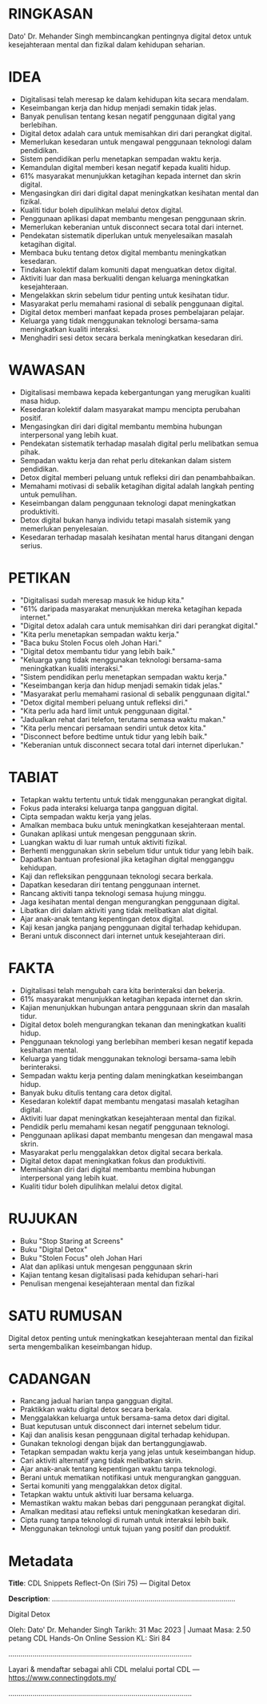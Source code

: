 # RINGKASAN
Dato' Dr. Mehander Singh membincangkan pentingnya digital detox untuk kesejahteraan mental dan fizikal dalam kehidupan seharian.

# IDEA
- Digitalisasi telah meresap ke dalam kehidupan kita secara mendalam.
- Keseimbangan kerja dan hidup menjadi semakin tidak jelas.
- Banyak penulisan tentang kesan negatif penggunaan digital yang berlebihan.
- Digital detox adalah cara untuk memisahkan diri dari perangkat digital.
- Memerlukan kesedaran untuk mengawal penggunaan teknologi dalam pendidikan.
- Sistem pendidikan perlu menetapkan sempadan waktu kerja.
- Kemandulan digital memberi kesan negatif kepada kualiti hidup.
- 61% masyarakat menunjukkan ketagihan kepada internet dan skrin digital.
- Mengasingkan diri dari digital dapat meningkatkan kesihatan mental dan fizikal.
- Kualiti tidur boleh dipulihkan melalui detox digital.
- Penggunaan aplikasi dapat membantu mengesan penggunaan skrin.
- Memerlukan keberanian untuk disconnect secara total dari internet.
- Pendekatan sistematik diperlukan untuk menyelesaikan masalah ketagihan digital.
- Membaca buku tentang detox digital membantu meningkatkan kesedaran.
- Tindakan kolektif dalam komuniti dapat menguatkan detox digital.
- Aktiviti luar dan masa berkualiti dengan keluarga meningkatkan kesejahteraan.
- Mengelakkan skrin sebelum tidur penting untuk kesihatan tidur.
- Masyarakat perlu memahami rasional di sebalik penggunaan digital.
- Digital detox memberi manfaat kepada proses pembelajaran pelajar.
- Keluarga yang tidak menggunakan teknologi bersama-sama meningkatkan kualiti interaksi.
- Menghadiri sesi detox secara berkala meningkatkan kesedaran diri.

# WAWASAN
- Digitalisasi membawa kepada kebergantungan yang merugikan kualiti masa hidup.
- Kesedaran kolektif dalam masyarakat mampu mencipta perubahan positif.
- Mengasingkan diri dari digital membantu membina hubungan interpersonal yang lebih kuat.
- Pendekatan sistematik terhadap masalah digital perlu melibatkan semua pihak.
- Sempadan waktu kerja dan rehat perlu ditekankan dalam sistem pendidikan.
- Detox digital memberi peluang untuk refleksi diri dan penambahbaikan.
- Memahami motivasi di sebalik ketagihan digital adalah langkah penting untuk pemulihan.
- Keseimbangan dalam penggunaan teknologi dapat meningkatkan produktiviti.
- Detox digital bukan hanya individu tetapi masalah sistemik yang memerlukan penyelesaian.
- Kesedaran terhadap masalah kesihatan mental harus ditangani dengan serius.

# PETIKAN
- "Digitalisasi sudah meresap masuk ke hidup kita."
- "61% daripada masyarakat menunjukkan mereka ketagihan kepada internet."
- "Digital detox adalah cara untuk memisahkan diri dari perangkat digital."
- "Kita perlu menetapkan sempadan waktu kerja."
- "Baca buku Stolen Focus oleh Johan Hari."
- "Digital detox membantu tidur yang lebih baik."
- "Keluarga yang tidak menggunakan teknologi bersama-sama meningkatkan kualiti interaksi."
- "Sistem pendidikan perlu menetapkan sempadan waktu kerja."
- "Keseimbangan kerja dan hidup menjadi semakin tidak jelas."
- "Masyarakat perlu memahami rasional di sebalik penggunaan digital."
- "Detox digital memberi peluang untuk refleksi diri."
- "Kita perlu ada hard limit untuk penggunaan digital."
- "Jadualkan rehat dari telefon, terutama semasa waktu makan."
- "Kita perlu mencari persamaan sendiri untuk detox kita."
- "Disconnect before bedtime untuk tidur yang lebih baik."
- "Keberanian untuk disconnect secara total dari internet diperlukan."

# TABIAT
- Tetapkan waktu tertentu untuk tidak menggunakan perangkat digital.
- Fokus pada interaksi keluarga tanpa gangguan digital.
- Cipta sempadan waktu kerja yang jelas.
- Amalkan membaca buku untuk meningkatkan kesejahteraan mental.
- Gunakan aplikasi untuk mengesan penggunaan skrin.
- Luangkan waktu di luar rumah untuk aktiviti fizikal.
- Berhenti menggunakan skrin sebelum tidur untuk tidur yang lebih baik.
- Dapatkan bantuan profesional jika ketagihan digital mengganggu kehidupan.
- Kaji dan refleksikan penggunaan teknologi secara berkala.
- Dapatkan kesedaran diri tentang penggunaan internet.
- Rancang aktiviti tanpa teknologi semasa hujung minggu.
- Jaga kesihatan mental dengan mengurangkan penggunaan digital.
- Libatkan diri dalam aktiviti yang tidak melibatkan alat digital.
- Ajar anak-anak tentang kepentingan detox digital.
- Kaji kesan jangka panjang penggunaan digital terhadap kehidupan.
- Berani untuk disconnect dari internet untuk kesejahteraan diri.

# FAKTA
- Digitalisasi telah mengubah cara kita berinteraksi dan bekerja.
- 61% masyarakat menunjukkan ketagihan kepada internet dan skrin.
- Kajian menunjukkan hubungan antara penggunaan skrin dan masalah tidur.
- Digital detox boleh mengurangkan tekanan dan meningkatkan kualiti hidup.
- Penggunaan teknologi yang berlebihan memberi kesan negatif kepada kesihatan mental.
- Keluarga yang tidak menggunakan teknologi bersama-sama lebih berinteraksi.
- Sempadan waktu kerja penting dalam meningkatkan keseimbangan hidup.
- Banyak buku ditulis tentang cara detox digital.
- Kesedaran kolektif dapat membantu mengatasi masalah ketagihan digital.
- Aktiviti luar dapat meningkatkan kesejahteraan mental dan fizikal.
- Pendidik perlu memahami kesan negatif penggunaan teknologi.
- Penggunaan aplikasi dapat membantu mengesan dan mengawal masa skrin.
- Masyarakat perlu menggalakkan detox digital secara berkala.
- Digital detox dapat meningkatkan fokus dan produktiviti.
- Memisahkan diri dari digital membantu membina hubungan interpersonal yang lebih kuat.
- Kualiti tidur boleh dipulihkan melalui detox digital.

# RUJUKAN
- Buku "Stop Staring at Screens"
- Buku "Digital Detox"
- Buku "Stolen Focus" oleh Johan Hari
- Alat dan aplikasi untuk mengesan penggunaan skrin
- Kajian tentang kesan digitalisasi pada kehidupan sehari-hari
- Penulisan mengenai kesejahteraan mental dan fizikal

# SATU RUMUSAN
Digital detox penting untuk meningkatkan kesejahteraan mental dan fizikal serta mengembalikan keseimbangan hidup.

# CADANGAN
- Rancang jadual harian tanpa gangguan digital.
- Praktikkan waktu digital detox secara berkala.
- Menggalakkan keluarga untuk bersama-sama detox dari digital.
- Buat keputusan untuk disconnect dari internet sebelum tidur.
- Kaji dan analisis kesan penggunaan digital terhadap kehidupan.
- Gunakan teknologi dengan bijak dan bertanggungjawab.
- Tetapkan sempadan waktu kerja yang jelas untuk keseimbangan hidup.
- Cari aktiviti alternatif yang tidak melibatkan skrin.
- Ajar anak-anak tentang kepentingan waktu tanpa teknologi.
- Berani untuk mematikan notifikasi untuk mengurangkan gangguan.
- Sertai komuniti yang menggalakkan detox digital.
- Tetapkan waktu untuk aktiviti luar bersama keluarga.
- Memastikan waktu makan bebas dari penggunaan perangkat digital.
- Amalkan meditasi atau refleksi untuk meningkatkan kesedaran diri.
- Cipta ruang tanpa teknologi di rumah untuk interaksi lebih baik.
- Menggunakan teknologi untuk tujuan yang positif dan produktif.

# Metadata
**Title**: CDL Snippets Reflect-On (Siri 75) — Digital Detox

**Description**: ...........................................................................................

Digital Detox

Oleh: Dato' Dr. Mehander Singh
Tarikh: 31 Mac 2023   |   Jumaat
Masa: 2.50 petang
CDL Hands-On Online Session KL: Siri 84

...........................................................................................

Layari & mendaftar sebagai ahli CDL melalui portal CDL — https://www.connectingdots.my/

...........................................................................................